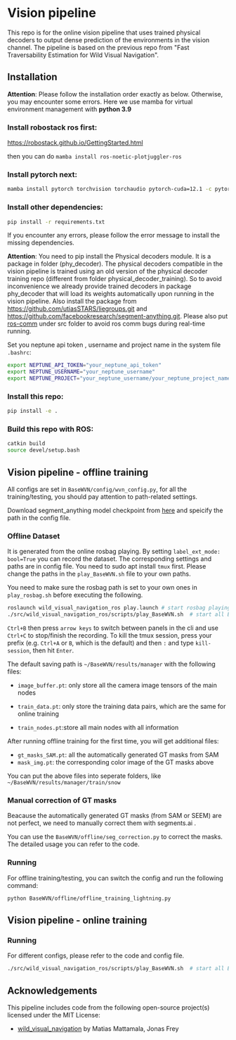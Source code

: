 # Vision pipeline
This repo is for the online vision pipeline that uses trained physical decoders to output dense prediction of the environments in the vision channel. The pipeline is based on the previous repo from "Fast Traversability Estimation for Wild Visual Navigation".

## Installation
**Attention**: Please follow the installation order exactly as below. Otherwise, you may encounter some errors. Here we use mamba for virtual environment management with **python 3.9**
### Install robostack ros first:
https://robostack.github.io/GettingStarted.html

then you can do `mamba install ros-noetic-plotjuggler-ros`

### Install pytorch next:

```bash
mamba install pytorch torchvision torchaudio pytorch-cuda=12.1 -c pytorch -c nvidia
```
### Install other dependencies:
```bash
pip install -r requirements.txt
```
If you encounter any errors, please follow the error message to install the missing dependencies.

**Attention**: You need to pip install the Physical decoders module. It is a package in folder (phy_decoder). The physical decoders compatible in the vision pipeline is trained using an old version of the physical decoder training repo (different from folder physical_decoder_training). So to avoid inconvenience we already provide trained decoders in package phy_decoder that will load its weights automatically upon running in the vision pipeline. Also install the package from https://github.com/utiasSTARS/liegroups.git and https://github.com/facebookresearch/segment-anything.git. Please also put [ros-comm](https://github.com/leggedrobotics/ros_comm) under src folder to avoid ros comm bugs during real-time running.

Set you neptune api token , username and project name in the system file `.bashrc`:
```bash
export NEPTUNE_API_TOKEN="your_neptune_api_token"
export NEPTUNE_USERNAME="your_neptune_username"
export NEPTUNE_PROJECT="your_neptune_username/your_neptune_project_name"
```

### Install this repo:
```bash
pip install -e .
```

### Build this repo with ROS:
```bash
catkin build
source devel/setup.bash
```

## Vision pipeline - offline training
All configs are set in `BaseWVN/config/wvn_config.py`, for all the training/testing, you should pay attention to path-related settings.

Download segment_anything model checkpoint from [here](https://drive.google.com/file/d/1TU3asknvo1UKdhx0z50ghHDt1C_McKJu/view?usp=drive_link) and speicify the path in the config file.
### Offline Dataset
It is generated from the online rosbag playing. By setting `label_ext_mode: bool=True` you can record the dataset. The corresponding settings and paths are in config file. You need to sudo apt install `tmux` first. Please change the paths in the `play_BaseWVN.sh` file to your own paths.

You need to make sure the rosbag path is set to your own ones in `play_rosbag.sh` before executing the following.
```bash
roslaunch wild_visual_navigation_ros play.launch # start rosbag playing
./src/wild_visual_navigation_ros/scripts/play_BaseWVN.sh  # start all BaseWVN nodes
```
`Ctrl+B` then press `arrow keys` to switch between panels in the cli and use `Ctrl+C` to stop/finish the recording. To kill the tmux session, press your prefix (e.g. `Ctrl+A` or `B`, which is the default) and then `:` and type `kill-session`, then hit `Enter`.

The default saving path is `~/BaseWVN/results/manager` with the following files:

- `image_buffer.pt`: only store all the camera image tensors of the main nodes

- `train_data.pt`: only store the training data pairs, which are the same for online training

- `train_nodes.pt`:store all main nodes with all information

After running offline training for the first time, you will get additional files:

- `gt_masks_SAM.pt`: all the automatically generated GT masks from SAM
- `mask_img.pt`: the corresponding color image of the GT masks above
  
You can put the above files into seperate folders, like `~/BaseWVN/results/manager/train/snow`

### Manual correction of GT masks
Beacause the automatically generated GT masks (from SAM or SEEM) are not perfect, we need to manually correct them with segments.ai . 

You can use the `BaseWVN/offline/seg_correction.py` to correct the masks. The detailed usage you can refer to the code.
### Running
For offline training/testing, you can switch the config and run the following command:
```bash
python BaseWVN/offline/offline_training_lightning.py
```

## Vision pipeline - online training

### Running
For different configs, please refer to the code and config file.
```bash
./src/wild_visual_navigation_ros/scripts/play_BaseWVN.sh  # start all BaseWVN nodes
```

## Acknowledgements

This pipeline includes code from the following open-source project(s) licensed under the MIT License:

- [wild_visual_navigation](https://github.com/leggedrobotics/wild_visual_navigation) by Matias Mattamala, Jonas Frey